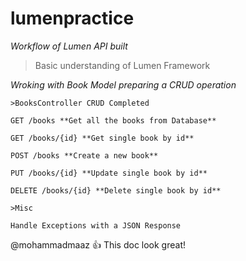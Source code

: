 # lumenpractice

*Workflow of Lumen API built*

> Basic understanding of Lumen Framework

*Wroking with Book Model preparing a CRUD operation*

```
>BooksController CRUD Completed

GET /books **Get all the books from Database**

GET /books/{id} **Get single book by id**

POST /books **Create a new book**

PUT /books/{id} **Update single book by id**

DELETE /books/{id} **Delete single book by id**

```

```
>Misc

Handle Exceptions with a JSON Response

```
@mohammadmaaz :+1: This doc look great!
